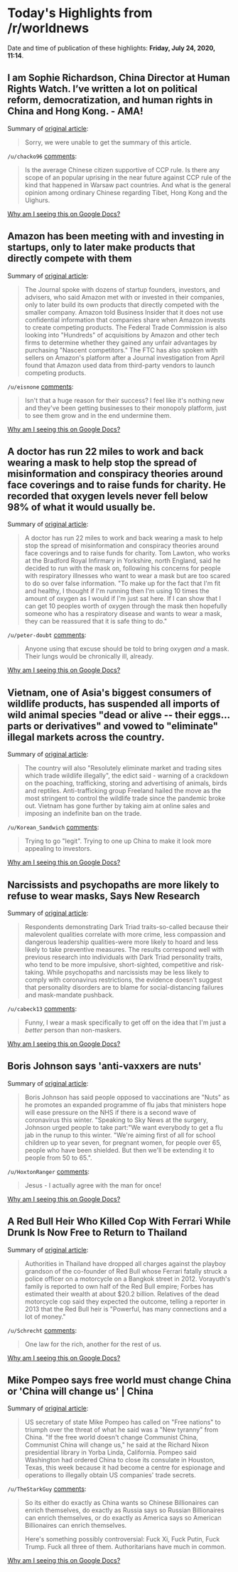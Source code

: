 # Today's Highlights from /r/worldnews

Date and time of publication of these highlights: **Friday, July 24, 2020, 11:14**.

## I am Sophie Richardson, China Director at Human Rights Watch. I’ve written a lot on political reform, democratization, and human rights in China and Hong Kong. - AMA!

Summary of [original article](https://www.reddit.com/r/worldnews/comments/hwi7ub/i_am_sophie_richardson_china_director_at_human/):

> Sorry, we were unable to get the summary of this article.

`/u/chacko96` [comments](https://www.reddit.com/r/worldnews/comments/hwi7ub/i_am_sophie_richardson_china_director_at_human/):

> Is the average Chinese citizen supportive of CCP rule. Is there any scope of an popular uprising in the near future against CCP rule of the kind that happened in Warsaw pact countries. And what is the general opinion among ordinary Chinese regarding Tibet, Hong Kong and the Uighurs.

[Why am I seeing this on Google Docs?](https://docs.google.com/document/d/1Dc6We63vOXIZsc0op-Bt4abqkYjXzOigalQqFxmvvbM/edit?usp=sharing)

## Amazon has been meeting with and investing in startups, only to later make products that directly compete with them

Summary of [original article](https://www.businessinsider.in/tech/news/amazon-reportedly-invested-in-startups-and-gained-proprietary-information-before-launching-competitors-often-crushing-the-smaller-companies-in-the-process/articleshow/77136114.cms):

> The Journal spoke with dozens of startup founders, investors, and advisers, who said Amazon met with or invested in their companies, only to later build its own products that directly competed with the smaller company. Amazon told Business Insider that it does not use confidential information that companies share when Amazon invests to create competing products. The Federal Trade Commission is also looking into "Hundreds" of acquisitions by Amazon and other tech firms to determine whether they gained any unfair advantages by purchasing "Nascent competitors." The FTC has also spoken with sellers on Amazon's platform after a Journal investigation from April found that Amazon used data from third-party vendors to launch competing products.

`/u/eisnone` [comments](https://www.reddit.com/r/worldnews/comments/hx0vgc/amazon_has_been_meeting_with_and_investing_in/):

> Isn't that a huge reason for their success? I feel like it's nothing new and they've been getting businesses to their monopoly platform, just to see them grow and in the end undermine them.

[Why am I seeing this on Google Docs?](https://docs.google.com/document/d/1Dc6We63vOXIZsc0op-Bt4abqkYjXzOigalQqFxmvvbM/edit?usp=sharing)

## A doctor has run 22 miles to work and back wearing a mask to help stop the spread of misinformation and conspiracy theories around face coverings and to raise funds for charity. He recorded that oxygen levels never fell below 98% of what it would usually be.

Summary of [original article](https://www.newsweek.com/masks-covid-19-doctor-oxygen-1520060):

> A doctor has run 22 miles to work and back wearing a mask to help stop the spread of misinformation and conspiracy theories around face coverings and to raise funds for charity. Tom Lawton, who works at the Bradford Royal Infirmary in Yorkshire, north England, said he decided to run with the mask on, following his concerns for people with respiratory illnesses who want to wear a mask but are too scared to do so over false information. "To make up for the fact that I'm fit and healthy, I thought if I'm running then I'm using 10 times the amount of oxygen as I would if I'm just sat here. If I can show that I can get 10 peoples worth of oxygen through the mask then hopefully someone who has a respiratory disease and wants to wear a mask, they can be reassured that it is safe thing to do."

`/u/peter-doubt` [comments](https://www.reddit.com/r/worldnews/comments/hwyruv/a_doctor_has_run_22_miles_to_work_and_back/):

> Anyone using that excuse should be told to bring oxygen *and* a mask.  Their lungs would be chronically ill, already.

[Why am I seeing this on Google Docs?](https://docs.google.com/document/d/1Dc6We63vOXIZsc0op-Bt4abqkYjXzOigalQqFxmvvbM/edit?usp=sharing)

## Vietnam, one of Asia's biggest consumers of wildlife products, has suspended all imports of wild animal species "dead or alive -- their eggs... parts or derivatives" and vowed to "eliminate" illegal markets across the country.

Summary of [original article](https://www.ibtimes.com/vietnam-suspends-wildlife-trade-pandemic-prods-action-3016571):

> The country will also "Resolutely eliminate market and trading sites which trade wildlife illegally", the edict said - warning of a crackdown on the poaching, trafficking, storing and advertising of animals, birds and reptiles. Anti-trafficking group Freeland hailed the move as the most stringent to control the wildlife trade since the pandemic broke out. Vietnam has gone further by taking aim at online sales and imposing an indefinite ban on the trade.

`/u/Korean_Sandwich` [comments](https://www.reddit.com/r/worldnews/comments/hwyur7/vietnam_one_of_asias_biggest_consumers_of/):

> Trying to go "legit".  Trying to one up China to make it look more appealing to investors.

[Why am I seeing this on Google Docs?](https://docs.google.com/document/d/1Dc6We63vOXIZsc0op-Bt4abqkYjXzOigalQqFxmvvbM/edit?usp=sharing)

## Narcissists and psychopaths are more likely to refuse to wear masks, Says New Research

Summary of [original article](https://www.newsweek.com/narcissists-psychopaths-face-mask-requirement-mandate-social-distancing-covid-19-coronavirus-1519732):

> Respondents demonstrating Dark Triad traits-so-called because their malevolent qualities correlate with more crime, less compassion and dangerous leadership qualities-were more likely to hoard and less likely to take preventive measures. The results correspond well with previous research into individuals with Dark Triad personality traits, who tend to be more impulsive, short-sighted, competitive and risk-taking. While psychopaths and narcissists may be less likely to comply with coronavirus restrictions, the evidence doesn't suggest that personality disorders are to blame for social-distancing failures and mask-mandate pushback.

`/u/cabeck13` [comments](https://www.reddit.com/r/worldnews/comments/hx15qb/narcissists_and_psychopaths_are_more_likely_to/):

> Funny, I wear a mask specifically to get off on the idea that I'm just a *better* person than non-maskers.

[Why am I seeing this on Google Docs?](https://docs.google.com/document/d/1Dc6We63vOXIZsc0op-Bt4abqkYjXzOigalQqFxmvvbM/edit?usp=sharing)

## Boris Johnson says 'anti-vaxxers are nuts'

Summary of [original article](https://www.theguardian.com/society/2020/jul/24/boris-johnson-says-anti-vaxxers-are-nuts-free-winter-flu-jabs):

> Boris Johnson has said people opposed to vaccinations are "Nuts" as he promotes an expanded programme of flu jabs that ministers hope will ease pressure on the NHS if there is a second wave of coronavirus this winter. "Speaking to Sky News at the surgery, Johnson urged people to take part:"We want everybody to get a flu jab in the runup to this winter. "We're aiming first of all for school children up to year seven, for pregnant women, for people over 65, people who have been shielded. But then we'll be extending it to people from 50 to 65.".

`/u/HoxtonRanger` [comments](https://www.reddit.com/r/worldnews/comments/hwyy8u/boris_johnson_says_antivaxxers_are_nuts/):

> Jesus - I actually agree with the man for once!

[Why am I seeing this on Google Docs?](https://docs.google.com/document/d/1Dc6We63vOXIZsc0op-Bt4abqkYjXzOigalQqFxmvvbM/edit?usp=sharing)

## A Red Bull Heir Who Killed Cop With Ferrari While Drunk Is Now Free to Return to Thailand

Summary of [original article](https://www.thedailybeast.com/red-bull-heir-vorayuth-yoovidhaya-who-killed-cop-with-ferrari-while-drunk-is-now-free-to-return-to-thailand?ref=wrap):

> Authorities in Thailand have dropped all charges against the playboy grandson of the co-founder of Red Bull whose Ferrari fatally struck a police officer on a motorcycle on a Bangkok street in 2012. Vorayuth's family is reported to own half of the Red Bull empire; Forbes has estimated their wealth at about $20.2 billion. Relatives of the dead motorcycle cop said they expected the outcome, telling a reporter in 2013 that the Red Bull heir is "Powerful, has many connections and a lot of money."

`/u/Schrecht` [comments](https://www.reddit.com/r/worldnews/comments/hx3dgs/a_red_bull_heir_who_killed_cop_with_ferrari_while/):

> One law for the rich, another for the rest of us.

[Why am I seeing this on Google Docs?](https://docs.google.com/document/d/1Dc6We63vOXIZsc0op-Bt4abqkYjXzOigalQqFxmvvbM/edit?usp=sharing)

## Mike Pompeo says free world must change China or 'China will change us' | China

Summary of [original article](https://www.theguardian.com/world/2020/jul/24/mike-pompeo-says-free-world-must-change-china-or-china-will-change-us):

> US secretary of state Mike Pompeo has called on "Free nations" to triumph over the threat of what he said was a "New tyranny" from China. "If the free world doesn't change Communist China, Communist China will change us," he said at the Richard Nixon presidential library in Yorba Linda, California. Pompeo said Washington had ordered China to close its consulate in Houston, Texas, this week because it had become a centre for espionage and operations to illegally obtain US companies' trade secrets.

`/u/TheStarkGuy` [comments](https://www.reddit.com/r/worldnews/comments/hwugz3/mike_pompeo_says_free_world_must_change_china_or/):

> So its either do exactly as China wants so Chinese Billionaires can enrich themselves, do exactly as Russia says so Russian Billionaires can enrich themselves, or do exactly as America says  so American Billionaires can enrich themselves.
> 
> Here's something possibly controversial: Fuck Xi, Fuck Putin, Fuck Trump. Fuck all three of them. Authoritarians have much in common.

[Why am I seeing this on Google Docs?](https://docs.google.com/document/d/1Dc6We63vOXIZsc0op-Bt4abqkYjXzOigalQqFxmvvbM/edit?usp=sharing)

